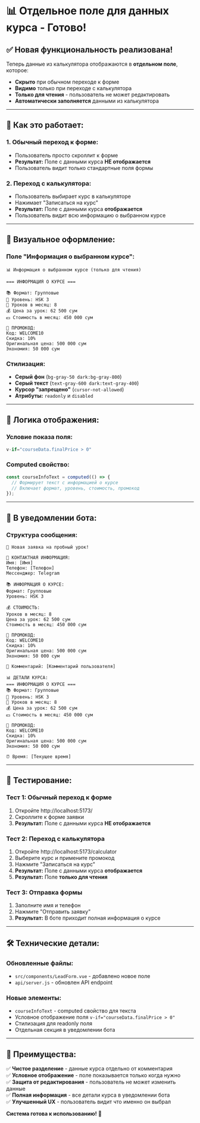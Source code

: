 # 📊 Отдельное поле для данных курса - Готово!

## ✅ **Новая функциональность реализована!**

Теперь данные из калькулятора отображаются в **отдельном поле**, которое:
- **Скрыто** при обычном переходе к форме
- **Видимо** только при переходе с калькулятора
- **Только для чтения** - пользователь не может редактировать
- **Автоматически заполняется** данными из калькулятора

---

## 🎯 **Как это работает:**

### **1. Обычный переход к форме:**
- Пользователь просто скроллит к форме
- **Результат:** Поле с данными курса **НЕ отображается**
- Пользователь видит только стандартные поля формы

### **2. Переход с калькулятора:**
- Пользователь выбирает курс в калькуляторе
- Нажимает "Записаться на курс"
- **Результат:** Поле с данными курса **отображается**
- Пользователь видит всю информацию о выбранном курсе

---

## 🎨 **Визуальное оформление:**

### **Поле "Информация о выбранном курсе":**
```
📊 Информация о выбранном курсе (только для чтения)

=== ИНФОРМАЦИЯ О КУРСЕ ===

📚 Формат: Групповые
🎯 Уровень: HSK 3
📅 Уроков в месяц: 8
💰 Цена за урок: 62 500 сум
💵 Стоимость в месяц: 450 000 сум

🎫 ПРОМОКОД:
Код: WELCOME10
Скидка: 10%
Оригинальная цена: 500 000 сум
Экономия: 50 000 сум
```

### **Стилизация:**
- **Серый фон** (`bg-gray-50 dark:bg-gray-800`)
- **Серый текст** (`text-gray-600 dark:text-gray-400`)
- **Курсор "запрещено"** (`cursor-not-allowed`)
- **Атрибуты:** `readonly` и `disabled`

---

## 🔄 **Логика отображения:**

### **Условие показа поля:**
```javascript
v-if="courseData.finalPrice > 0"
```

### **Computed свойство:**
```javascript
const courseInfoText = computed(() => {
  // Формирует текст с информацией о курсе
  // Включает формат, уровень, стоимость, промокод
});
```

---

## 📱 **В уведомлении бота:**

### **Структура сообщения:**
```
🎯 Новая заявка на пробный урок!

👤 КОНТАКТНАЯ ИНФОРМАЦИЯ:
Имя: [Имя]
Телефон: [Телефон]
Мессенджер: Telegram

📚 ИНФОРМАЦИЯ О КУРСЕ:
Формат: Групповые
Уровень: HSK 3

💰 СТОИМОСТЬ:
Уроков в месяц: 8
Цена за урок: 62 500 сум
Стоимость в месяц: 450 000 сум

🎫 ПРОМОКОД:
Код: WELCOME10
Скидка: 10%
Оригинальная цена: 500 000 сум
Экономия: 50 000 сум

💭 Комментарий: [Комментарий пользователя]

📊 ДЕТАЛИ КУРСА:
=== ИНФОРМАЦИЯ О КУРСЕ ===
📚 Формат: Групповые
🎯 Уровень: HSK 3
📅 Уроков в месяц: 8
💰 Цена за урок: 62 500 сум
💵 Стоимость в месяц: 450 000 сум

🎫 ПРОМОКОД:
Код: WELCOME10
Скидка: 10%
Оригинальная цена: 500 000 сум
Экономия: 50 000 сум

⏰ Время: [Текущее время]
```

---

## 🧪 **Тестирование:**

### **Тест 1: Обычный переход к форме**
1. Откройте http://localhost:5173/
2. Скроллите к форме заявки
3. **Результат:** Поле с данными курса **НЕ отображается**

### **Тест 2: Переход с калькулятора**
1. Откройте http://localhost:5173/calculator
2. Выберите курс и примените промокод
3. Нажмите "Записаться на курс"
4. **Результат:** Поле с данными курса **отображается**
5. **Результат:** Поле **только для чтения**

### **Тест 3: Отправка формы**
1. Заполните имя и телефон
2. Нажмите "Отправить заявку"
3. **Результат:** В боте приходит полная информация о курсе

---

## 🛠️ **Технические детали:**

### **Обновленные файлы:**
- `src/components/LeadForm.vue` - добавлено новое поле
- `api/server.js` - обновлен API endpoint

### **Новые элементы:**
- `courseInfoText` - computed свойство для текста
- Условное отображение поля `v-if="courseData.finalPrice > 0"`
- Стилизация для readonly поля
- Отдельная секция в уведомлении бота

---

## 🎉 **Преимущества:**

✅ **Чистое разделение** - данные курса отдельно от комментария  
✅ **Условное отображение** - поле показывается только когда нужно  
✅ **Защита от редактирования** - пользователь не может изменить данные  
✅ **Полная информация** - все детали курса в уведомлении бота  
✅ **Улучшенный UX** - пользователь видит что именно он выбрал  

**Система готова к использованию!** 🚀
